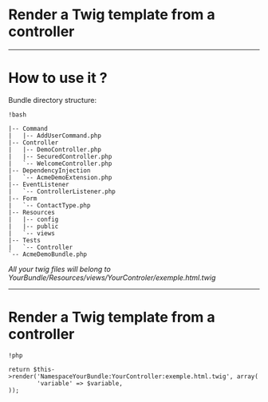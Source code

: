 # Render a Twig template from a controller

---

# How to use it ?

Bundle directory structure:

	!bash

    |-- Command
    |   |-- AddUserCommand.php
    |-- Controller
    |   |-- DemoController.php
    |   |-- SecuredController.php
    |   `-- WelcomeController.php
    |-- DependencyInjection
    |   `-- AcmeDemoExtension.php
    |-- EventListener
    |   `-- ControllerListener.php
    |-- Form
    |   `-- ContactType.php
    |-- Resources
    |   |-- config
    |   |-- public
    |   `-- views
    |-- Tests
    |   `-- Controller
    `-- AcmeDemoBundle.php

*All your twig files will belong to YourBundle/Resources/views/YourControler/exemple.html.twig*

---

# Render a Twig template from a controller

    !php

    return $this->render('NamespaceYourBundle:YourController:exemple.html.twig', array(
            'variable' => $variable,
    ));
